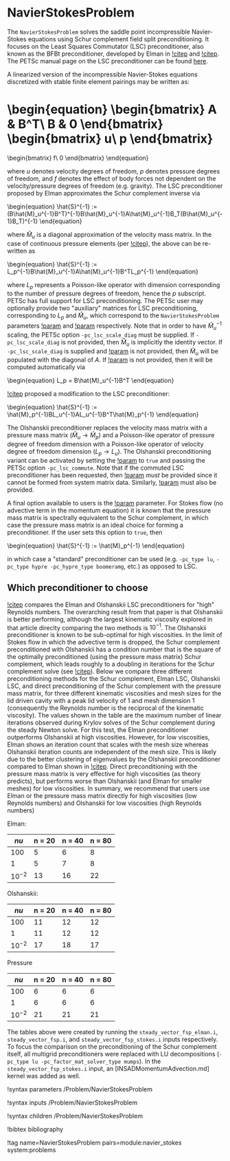 # NavierStokesProblem

The `NavierStokesProblem` solves the saddle point incompressible Navier-Stokes
equations using Schur complement field split preconditioning. It focuses on the
Least Squares Commutator (LSC) preconditioner, also known as the BFBt
preconditioner, developed by Elman in [!citep](elman1999preconditioning) and
[!citep](elman2006block). The PETSc manual page on the LSC preconditioner can be
found [here](https://petsc.org/release/manualpages/PC/PCLSC/).

A linearized version of the incompressible Navier-Stokes equations discretized
with stable finite element pairings may be written as:

\begin{equation}
\begin{bmatrix}
A & B^T\\
B & 0
\end{bmatrix}
\begin{bmatrix}
u\\
p
\end{bmatrix}
=
\begin{bmatrix}
f\\
0
\end{bmatrix}
\end{equation}

where $u$ denotes velocity degrees of freedom, $p$ denotes pressure degrees of
freedom, and $f$ denotes the effect of body forces not dependent on the
velocity/pressure degrees of freedom (e.g. gravity). The LSC preconditioner
proposed by Elman approximates the Schur complement inverse via

\begin{equation}
\hat{S}^{-1} := (B\hat{M}_u^{-1}B^T)^{-1}B\hat{M}_u^{-1}A\hat{M}_u^{-1}B_T(B\hat{M}_u^{-1}B_T)^{-1}
\end{equation}

where $\hat{M}_u$ is a diagonal approximation of the velocity mass matrix. In
the case of continuous pressure elements (per [!citep](olshanskii2007pressure)),
the above can be re-written as

\begin{equation}
\hat{S}^{-1} := L_p^{-1}B\hat{M}_u^{-1}A\hat{M}_u^{-1}B^TL_p^{-1}
\end{equation}

where $L_p$ represents a Poisson-like operator with dimension corresponding to
the number of pressure degrees of freedom, hence the $p$ subscript. PETSc has
full support for LSC preconditioning. The PETSc user may optionally provide two
"auxiliary" matrices for LSC preconditioning, corresponding to $L_p$ and
$\hat{M}_u$, which correspond to the `NavierStokesProblem` parameters
[!param](/Problem/NavierStokesProblem/L_matrix) and
[!param](/Problem/NavierStokesProblem/mass_matrix) respectively. Note that in
order to have $\hat{M}_u^{-1}$ scaling, the PETSc option `-pc_lsc_scale_diag`
must be supplied. If `-pc_lsc_scale_diag` is not provided, then $\hat{M}_u$ is
implicitly the identity vector. If `-pc_lsc_scale_diag` is supplied and
[!param](/Problem/NavierStokesProblem/mass_matrix) is not provided, then
$\hat{M}_u$ will be populated with the diagonal of $A$. If
[!param](/Problem/NavierStokesProblem/L_matrix) is not provided, then it will be
computed automatically via

\begin{equation}
L_p = B\hat{M}_u^{-1}B^T
\end{equation}

[!citep](olshanskii2007pressure) proposed a modification to the LSC preconditioner:

\begin{equation}
\hat{S}^{-1} := \hat{M}_p^{-1}BL_u^{-1}AL_u^{-1}B^T\hat{M}_p^{-1}
\end{equation}

The Olshanskii preconditioner replaces the velocity mass matrix with a pressure
mass matrix ($\hat{M}_u \rightarrow \hat{M}_p$) and a Poisson-like operator of
pressure degree of freedom dimension with a Poisson-like operator of velocity
degree of freedom dimension ($L_p \rightarrow L_u$). The Olshanskii
preconditioning variant can be activated by setting the
[!param](/Problem/NavierStokesProblem/commute_lsc) to `true` and passing the
PETSc option `-pc_lsc_commute`. Note that if the commuted LSC preconditioner has
been requested, then [!param](/Problem/NavierStokesProblem/L_matrix) *must* be
provided since it cannot be formed from system matrix data. Similarly,
[!param](/Problem/NavierStokesProblem/mass_matrix) must also be provided.

A final option available to users is the [!param](/Problem/NavierStokesProblem/use_pressure_mass_matrix) parameter. For Stokes flow (no advective term in the momentum equation) it is known that the pressure mass matrix is spectrally equivalent to the Schur complement, in which case the pressure mass matrix is an ideal choice for forming a preconditioner. If the user sets this option to `true`, then

\begin{equation}
\hat{S}^{-1} := \hat{M}_p^{-1}
\end{equation}

in which case a "standard" preconditioner can be used (e.g. `-pc_type lu`,
`-pc_type hypre -pc_hypre_type boomeramg`, etc.) as opposed to LSC.

## Which preconditioner to choose

[!citep](zanetti2020scalable) compares the Elman and Olshanskii LSC
preconditioners for "high" Reynolds numbers. The overarching result from that
paper is that Olshanskii is better performing, although the largest kinematic
viscosity explored in that article direclty comparing the two methods is
$10^{-1}$. The Olshanskii preconditioner is known to be sub-optimal for high
viscosities. In the limit of Stokes flow in which the advective term is dropped,
the Schur complement preconditioned with Olshanskii has a condition number that
is the square of the optimally preconditioned (using the pressure mass matrix)
Schur complement, which leads roughly to a doubling in iterations for the Schur
complement solve (see [!citep](olshanskii2007pressure)). Below we compare three
different preconditioning methods for the Schur complement, Elman LSC,
Olshanskii LSC, and direct preconditioning of the Schur complement with the
pressure mass matrix, for three different kinematic viscosities and mesh sizes
for the lid driven cavity with a peak lid velocity of 1 and mesh dimension 1
(consequently the Reynolds number is the reciprocal of the kinematic
viscosity). The values shown in the table are the maximum number of linear
iterations observed during Krylov solves of the Schur complement during
the steady Newton solve.  For this test, the Elman preconditioner outperforms Olshanskii at
high viscosities. However, for low viscosities, Elman shows an iteration count
that scales with the mesh size whereas Olshanskii iteration counts are
independent of the mesh size. This is likely due to the better clustering of
eigenvalues by the Olshanskii preconditioner compared to Elman shown in
[!citep](zanetti2020scalable). Direct preconditioning with the pressure mass
matrix is very effective for high viscosities (as theory predicts), but performs
worse than Olshanskii (and Elman for smaller meshes) for low viscosities. In
summary, we recommend that users use Elman or the pressure mass matrix directly
for high viscosities (low Reynolds numbers) and Olshanskii for low viscosities
(high Reynolds numbers)

Elman:

| $nu$      | n = 20 | n = 40 | n = 80 |
| ---       | ---    | ---    | ---    |
| 100       | 5      | 6      | 8      |
| 1         | 5      | 7      | 8      |
| $10^{-2}$ | 13     | 16     | 22     |

Olshanskii:

| $nu$      | n = 20 | n = 40 | n = 80 |
| ---       | ---    | ---    | ---    |
| 100       | 11     | 12     | 12     |
| 1         | 11     | 12     | 12     |
| $10^{-2}$ | 17     | 18     | 17     |

Pressure

| $nu$      | n = 20 | n = 40 | n = 80 |
| ---       | ---    | ---    | ---    |
| 100       | 6      | 6      | 6      |
| 1         | 6      | 6      | 6      |
| $10^{-2}$ | 21     | 21     | 21     |

The tables above were created by running the `steady_vector_fsp_elman.i`,
`steady_vector_fsp.i`, and `steady_vector_fsp_stokes.i` inputs respectively. To
focus the comparison on the preconditioning of the Schur complement itself, all
multigrid preconditioners were replaced with LU decompositions (`-pc_type lu
-pc_factor_mat_solver_type mumps`). In the `steady_vector_fsp_stokes.i` input,
an [INSADMomentumAdvection.md] kernel was added as well.

!syntax parameters /Problem/NavierStokesProblem

!syntax inputs /Problem/NavierStokesProblem

!syntax children /Problem/NavierStokesProblem

!bibtex bibliography

!tag name=NavierStokesProblem pairs=module:navier_stokes system:problems
